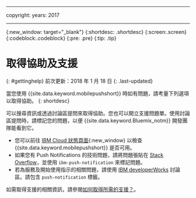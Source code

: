 ----

copyright:
 years: 2017

---

{:new_window: target="_blank"}
{:shortdesc: .shortdesc}
{:screen:.screen}
{:codeblock:.codeblock}
{:pre: .pre}
{:tip: .tip}

# 取得協助及支援
{: #gettinghelp}
前次更新：2018 年 1 月 18 日
{: .last-updated}

當您使用 {{site.data.keyword.mobilepushshort}} 時如有問題，請考量下列選項以取得協助。
{: shortdesc}

可以搜尋資訊或透過討論區提問來取得協助。您也可以開立支援問題單。使用討論區提問時，請標記您的問題，以便 {{site.data.keyword.Bluemix_notm}} 開發團隊能看到它。

  * 您可以前往 [IBM Cloud 狀態頁面](https://developer.ibm.com/bluemix/support/#status){:new_window} 以檢查 {{site.data.keyword.mobilepushshort}} 是否可用。
  * 如果您有 Push Notifications 的技術問題，請將問題張貼在 [Stack Overflow](https://stackoverflow.com/questions/tagged/ibm-mobile-services)，並使用 `ibm-push-notification` 來標記問題。
  * 若為服務及開始使用指示的相關問題，請使用 [IBM developerWorks](  https://developer.ibm.com/answers/topics/bluemix-mobile-services/) 討論區。請包含 `push-notification` 標籤。

如需取得支援的相關資訊，請參閱[如何取得所需的支援？](/docs/get-support/howtogetsupport.html#getting-customer-support)。
